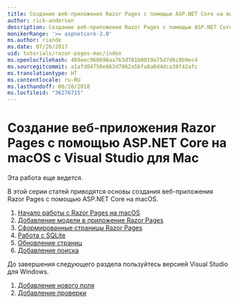 ```yaml
---
title: Создание веб-приложения Razor Pages с помощью ASP.NET Core на macOS с Visual Studio для Mac
author: rick-anderson
description: Создание веб-приложения Razor Pages с помощью ASP.NET Core и EF Core.
monikerRange: '>= aspnetcore-2.0'
ms.author: riande
ms.date: 07/26/2017
uid: tutorials/razor-pages-mac/index
ms.openlocfilehash: 469eec966696aa763d701b0019a75d7d6c8b9ec4
ms.sourcegitcommit: a1afd04758e663d7062a5bfa8a0d4dca38f42afc
ms.translationtype: HT
ms.contentlocale: ru-RU
ms.lasthandoff: 06/20/2018
ms.locfileid: "36276715"
---
```

# <a name="create-a-razor-pages-web-app-with-aspnet-core-on-macos-with-visual-studio-for-mac"></a>Создание веб-приложения Razor Pages с помощью ASP.NET Core на macOS с Visual Studio для Mac

Эта работа еще ведется.

В этой серии статей приводятся основы создания веб-приложения Razor Pages с помощью ASP.NET Core на macOS.

1. [Начало работы с Razor Pages на macOS](xref:tutorials/razor-pages-mac/razor-pages-start)
1. [Добавление модели в приложение Razor Pages](xref:tutorials/razor-pages-mac/model)
1. [Сформированные страницы Razor Pages](xref:tutorials/razor-pages-mac/page)
1. [Работа с SQLite](xref:tutorials/razor-pages-mac/sql)
1. [Обновление страниц](xref:tutorials/razor-pages-mac/da1)
1. [Добавление поиска](xref:tutorials/razor-pages-mac/search)

До завершения следующего раздела пользуйтесь версией Visual Studio для Windows.

1. [Добавление нового поля](xref:tutorials/razor-pages/new-field)
1. [Добавление проверки](xref:tutorials/razor-pages/validation)
